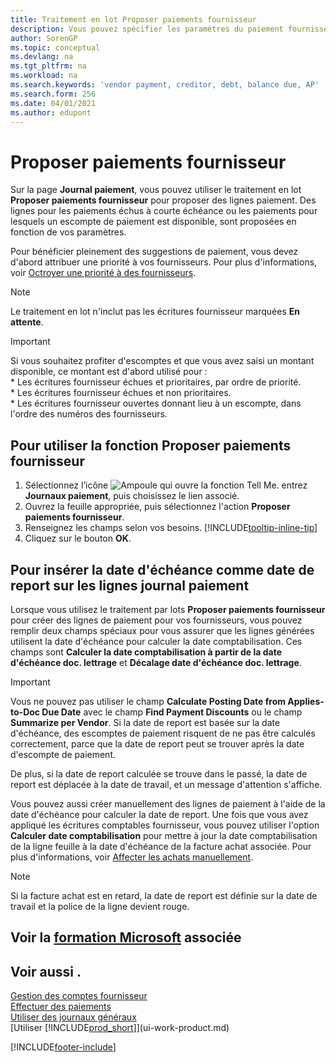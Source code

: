 ```yaml
---
title: Traitement en lot Proposer paiements fournisseur
description: Vous pouvez spécifier les paramètres du paiement fournisseur pour obtenir des suggestions ou des propositions pour les paiements arrivant à échéance ou donnant lieu à un escompte.
author: SorenGP
ms.topic: conceptual
ms.devlang: na
ms.tgt_pltfrm: na
ms.workload: na
ms.search.keywords: 'vendor payment, creditor, debt, balance due, AP'
ms.search.form: 256
ms.date: 04/01/2021
ms.author: edupont
---
```

# <a name="suggest-vendor-payments" />Proposer paiements fournisseur

Sur la page **Journal paiement**, vous pouvez utiliser le traitement en lot **Proposer paiements fournisseur** pour proposer des lignes paiement. Des lignes pour les paiements échus à courte échéance ou les paiements pour lesquels un escompte de paiement est disponible, sont proposées en fonction de vos paramètres.

Pour bénéficier pleinement des suggestions de paiement, vous devez d'abord attribuer une priorité à vos fournisseurs. Pour plus d'informations, voir [Octroyer une priorité à des fournisseurs](purchasing-how-prioritize-vendors.md).  

> [!NOTE]  
> Le traitement en lot n'inclut pas les écritures fournisseur marquées **En attente**.  

> [!IMPORTANT]  
>   Si vous souhaitez profiter d'escomptes et que vous avez saisi un montant disponible, ce montant est d'abord utilisé pour :  
    * Les écritures fournisseur échues et prioritaires, par ordre de priorité.   
    * Les écritures fournisseur échues et non prioritaires.  
    * Les écritures fournisseur ouvertes donnant lieu à un escompte, dans l'ordre des numéros des fournisseurs.  

## <a name="to-use-the-suggest-vendor-payments-function" />Pour utiliser la fonction Proposer paiements fournisseur

1. Sélectionnez l’icône ![Ampoule qui ouvre la fonction Tell Me.](media/ui-search/search_small.png "Dites-moi ce que vous voulez faire") entrez **Journaux paiement**, puis choisissez le lien associé.  
2. Ouvrez la feuille appropriée, puis sélectionnez l'action **Proposer paiements fournisseur**.  
3. Renseignez les champs selon vos besoins. [!INCLUDE[tooltip-inline-tip](includes/tooltip-inline-tip_md.md)]  
4. Cliquez sur le bouton **OK**.  

## <a name="to-insert-the-due-date-as-posting-date-on-payment-journal-lines" />Pour insérer la date d'échéance comme date de report sur les lignes journal paiement

Lorsque vous utilisez le traitement par lots **Proposer paiements fournisseur** pour créer des lignes de paiement pour vos fournisseurs, vous pouvez remplir deux champs spéciaux pour vous assurer que les lignes générées utilisent la date d'échéance pour calculer la date comptabilisation. Ces champs sont **Calculer la date comptabilisation à partir de la date d'échéance doc. lettrage** et **Décalage date d'échéance doc. lettrage**.  

> [!IMPORTANT]  
>   Vous ne pouvez pas utiliser le champ **Calculate Posting Date from Applies-to-Doc Due Date** avec le champ **Find Payment Discounts** ou le champ **Summarize per Vendor**. Si la date de report est basée sur la date d'échéance, des escomptes de paiement risquent de ne pas être calculés correctement, parce que la date de report peut se trouver après la date d'escompte de paiement.  

De plus, si la date de report calculée se trouve dans le passé, la date de report est déplacée à la date de travail, et un message d'attention s'affiche.  

Vous pouvez aussi créer manuellement des lignes de paiement à l'aide de la date d'échéance pour calculer la date de report. Une fois que vous avez appliqué les écritures comptables fournisseur, vous pouvez utiliser l'option **Calculer date comptabilisation** pour mettre à jour la date comptabilisation de la ligne feuille à la date d'échéance de la facture achat associée. Pour plus d'informations, voir [Affecter les achats manuellement](payables-how-apply-purchase-transactions-manually.md).  

> [!NOTE]  
>   Si la facture achat est en retard, la date de report est définie sur la date de travail et la police de la ligne devient rouge.  

## <a name="see-related-microsoft-trainingtrainingmodulessuggest-vendor-payments-dynamics--business-central" />Voir la [formation Microsoft](/training/modules/suggest-vendor-payments-dynamics-365-business-central/) associée

## <a name="see-also" />Voir aussi .

[Gestion des comptes fournisseur](payables-manage-payables.md)  
[Effectuer des paiements](payables-make-payments.md)  
[Utiliser des journaux généraux](ui-work-general-journals.md)  
[Utiliser [!INCLUDE[prod_short](includes/prod_short.md)]](ui-work-product.md)  


[!INCLUDE[footer-include](includes/footer-banner.md)]
